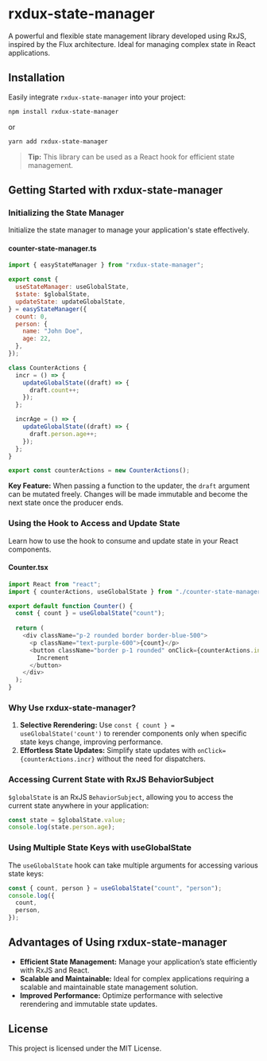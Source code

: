 # rxdux-state-manager

A powerful and flexible state management library developed using RxJS, inspired by the Flux architecture. Ideal for managing complex state in React applications.

## Installation

Easily integrate `rxdux-state-manager` into your project:

```sh
npm install rxdux-state-manager
```

or

```sh
yarn add rxdux-state-manager
```

> **Tip:** This library can be used as a React hook for efficient state management.

## Getting Started with rxdux-state-manager

### Initializing the State Manager

Initialize the state manager to manage your application's state effectively.

#### counter-state-manager.ts

```javascript
import { easyStateManager } from "rxdux-state-manager";

export const {
  useStateManager: useGlobalState,
  $state: $globalState,
  updateState: updateGlobalState,
} = easyStateManager({
  count: 0,
  person: {
    name: "John Doe",
    age: 22,
  },
});

class CounterActions {
  incr = () => {
    updateGlobalState((draft) => {
      draft.count++;
    });
  };

  incrAge = () => {
    updateGlobalState((draft) => {
      draft.person.age++;
    });
  };
}

export const counterActions = new CounterActions();
```

**Key Feature:** When passing a function to the updater, the `draft` argument can be mutated freely. Changes will be made immutable and become the next state once the producer ends.

### Using the Hook to Access and Update State

Learn how to use the hook to consume and update state in your React components.

#### Counter.tsx

```javascript
import React from "react";
import { counterActions, useGlobalState } from "./counter-state-manager";

export default function Counter() {
  const { count } = useGlobalState("count");
  
  return (
    <div className="p-2 rounded border border-blue-500">
      <p className="text-purple-600">{count}</p>
      <button className="border p-1 rounded" onClick={counterActions.incr}>
        Increment
      </button>
    </div>
  );
}
```

### Why Use rxdux-state-manager?

1. **Selective Rerendering:** Use `const { count } = useGlobalState('count')` to rerender components only when specific state keys change, improving performance.
2. **Effortless State Updates:** Simplify state updates with `onClick={counterActions.incr}` without the need for dispatchers.

### Accessing Current State with RxJS BehaviorSubject

`$globalState` is an RxJS `BehaviorSubject`, allowing you to access the current state anywhere in your application:

```javascript
const state = $globalState.value; 
console.log(state.person.age);
```

### Using Multiple State Keys with useGlobalState

The `useGlobalState` hook can take multiple arguments for accessing various state keys:

```javascript
const { count, person } = useGlobalState("count", "person");
console.log({
  count,
  person,
});
```

## Advantages of Using rxdux-state-manager

- **Efficient State Management:** Manage your application’s state efficiently with RxJS and React.
- **Scalable and Maintainable:** Ideal for complex applications requiring a scalable and maintainable state management solution.
- **Improved Performance:** Optimize performance with selective rerendering and immutable state updates.

## License

This project is licensed under the MIT License.
